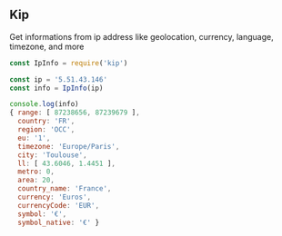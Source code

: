 Kip
----

Get informations from ip address like geolocation, currency, language, timezone, and more

```js
const IpInfo = require('kip')

const ip = '5.51.43.146'
const info = IpInfo(ip)

console.log(info)
{ range: [ 87238656, 87239679 ],
  country: 'FR',
  region: 'OCC',
  eu: '1',
  timezone: 'Europe/Paris',
  city: 'Toulouse',
  ll: [ 43.6046, 1.4451 ],
  metro: 0,
  area: 20,
  country_name: 'France',
  currency: 'Euros',
  currencyCode: 'EUR',
  symbol: '€',
  symbol_native: '€' }
```
